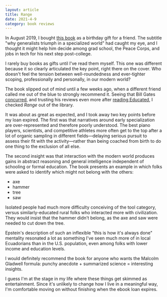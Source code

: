 ```yaml
---
layout: article
title: Range
date: 2021-4-9
category: book reviews
---
```


In August 2019, I bought [this book](https://smile.amazon.com/Range-Generalists-Triumph-Specialized-World/dp/0735214484/) as a birthday gift for a friend. The subtitle "why generalists triumph in a specialized world" had caught my eye, and I thought it might help him decide among grad school, the Peace Corps, and jobs in tech for his next step post-college.

I rarely buy books as gifts until I've read them myself. This one was different because it so clearly articulated the key point, right there on the cover. Who doesn't feel the tension between well-roundedness and ever-tighter scoping, professionally and personally, in our modern world?

The book slipped out of mind until a few weeks ago, when a different friend called me out of the blue to strongly recommend it. Seeing that Bill Gates [concurred](https://www.gatesnotes.com/Books/Range), and trusting his reviews even more after [reading Educated](/book-reviews), I checked _Range_ out of the library.

It was about as great as expected, and I took away two key points before my loan expired. The first was that narratives around early specialization are over-represented and therefore poorly understood. The best piano players, scientists, and competitive athletes more often get to the top after a lot of organic sampling in different fields&mdash;delaying serious pursuit to assess their fit with the activity&mdash;rather than being coached from birth to do one thing to the exclusion of all else.

The second insight was that interaction with the modern world produces gains in abstract reasoning and general intelligence independent of schooling or formal education. The book presents an example in which folks were asked to identify which might not belong with the others:
- axe
- hammer
- tree
- saw

Isolated people had much more difficulty conceiving of the tool category, versus similarly-educated rural folks who interacted more with civilization. They would insist that the hammer didn't belong, as the axe and saw were needed to cut down the tree.

Epstein's description of such an inflexible "this is how it's always done" mentality resonated a lot as something I've seen much more of in local Ecuadorians than in the U.S. population, even among folks with lower income and education levels.

I would definitely recommend the book for anyone who wants the Malcolm Gladwell formula: punchy anecdote + summarized science = interesting insights.

I guess I'm at the stage in my life where these things get skimmed as entertainment. Since it's unlikely to change how I live in a meaningful way, I'm comfortable moving on without finishing when the ebook loan expires.
